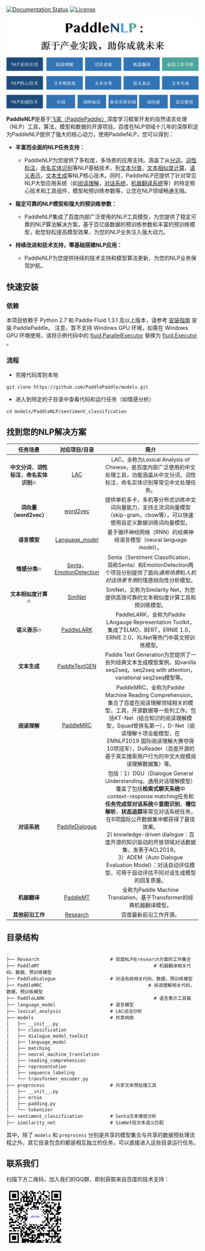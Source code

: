 [![Documentation Status](https://img.shields.io/badge/docs-latest-brightgreen.svg?style=flat)](https://github.com/PaddlePaddle/models) [![License](https://img.shields.io/badge/license-Apache%202-blue.svg)](LICENSE)



![PaddleNLP_overview](./appendix/PaddleNLP_overview.png)



**PaddleNLP**是基于[飞桨（PaddlePaddle）](http://www.paddlepaddle.org/)深度学习框架开发的自然语言处理（NLP）工具，算法，模型和数据的开源项目。百度在NLP领域十几年的深厚积淀为PaddleNLP提供了强大的核心动力，使用PaddleNLP，您可以得到：

- **丰富而全面的NLP任务支持：**

  - PaddleNLP为您提供了多粒度，多场景的应用支持。涵盖了从[分词](https://github.com/PaddlePaddle/models/tree/develop/PaddleNLP/lexical_analysis)，[词性标注](https://github.com/PaddlePaddle/models/tree/develop/PaddleNLP/lexical_analysis)，[命名实体识别](https://github.com/PaddlePaddle/models/tree/develop/PaddleNLP/lexical_analysis)等NLP基础技术，到[文本分类](https://github.com/PaddlePaddle/models/tree/develop/PaddleNLP/sentiment_classification)，[文本相似度计算](https://github.com/PaddlePaddle/models/tree/develop/PaddleNLP/similarity_net)，[语义表示](https://github.com/PaddlePaddle/models/tree/develop/PaddleNLP/language_representations_kit)，[文本生成](https://github.com/PaddlePaddle/models/tree/develop/PaddleNLP/PaddleTextGEN)等NLP核心技术。同时，PaddleNLP还提供了针对常见NLP大型应用系统（如[阅读理解](https://github.com/PaddlePaddle/models/tree/develop/PaddleNLP/PaddleMRC)，[对话系统](https://github.com/PaddlePaddle/models/tree/develop/PaddleNLP/PaddleDialgoue)，[机器翻译系统](https://github.com/PaddlePaddle/models/tree/develop/PaddleNLP/PaddleMT)等）的特定核心技术和工具组件，模型和预训练参数等，让您在NLP领域畅通无阻。

- **稳定可靠的NLP模型和强大的预训练参数：**

  - PaddleNLP集成了百度内部广泛使用的NLP工具模型，为您提供了稳定可靠的NLP算法解决方案。基于百亿级数据的预训练参数和丰富的预训练模型，助您轻松提高模型效果，为您的NLP业务注入强大动力。

- **持续改进和技术支持，零基础搭建NLP应用：**

  - PaddleNLP为您提供持续的技术支持和模型算法更新，为您的NLP业务保驾护航。

  

快速安装
-------

### 依赖

本项目依赖于 Python 2.7 和 Paddle Fluid 1.3.1 及以上版本，请参考 [安装指南](http://www.paddlepaddle.org/#quick-start) 安装 PaddlePaddle。 注意，暂不支持 Windows GPU 环境，如需在 Windows GPU 环境使用，请将示例代码中的  [fluid.ParallelExecutor](http://paddlepaddle.org/documentation/docs/zh/1.4/api_cn/fluid_cn.html#parallelexecutor) 替换为 [fluid.Executor](http://paddlepaddle.org/documentation/docs/zh/1.4/api_cn/fluid_cn.html#executor) 。

### 流程

- 克隆代码库到本地

```shell
git clone https://github.com/PaddlePaddle/models.git
```

- 进入到特定的子目录中查看代码和运行任务（如情感分析）

```shell
cd models/PaddleNLP/sentiment_classification
```



找到您的NLP解决方案
-------

|                      任务场景                      |                        对应项目/目录                         |                             简介                             |
| :------------------------------------------------: | :----------------------------------------------------------: | :----------------------------------------------------------: |
| **中文分词**，**词性标注**，**命名实体识别**:fire: | [LAC](https://github.com/PaddlePaddle/models/tree/develop/PaddleNLP/lexical_analysis) | LAC，全称为Lexical Analysis of Chinese，是百度内部广泛使用的中文处理工具，功能涵盖从中文分词，词性标注，命名实体识别等常见中文处理任务。 |
|               **词向量（word2vec）**               |                         [word2vec]()                         | 提供单机多卡，多机等分布式训练中文词向量能力，支持主流词向量模型（skip-gram，cbow等），可以快速使用自定义数据训练词向量模型。 |
|                    **语言模型**                    | [Language_model](https://github.com/PaddlePaddle/models/tree/develop/PaddleNLP/language_model) | 基于循环神经网络（RNN）的经典神经语言模型（neural language model）。 |
|                 **情感分类**:fire:                 | [Senta](https://github.com/PaddlePaddle/models/tree/develop/PaddleNLP/sentiment_classification)，[EmotionDetection](https://github.com/PaddlePaddle/models/tree/develop/PaddleNLP/emotion_detection) | Senta（Sentiment Classification，简称Senta）和EmotionDetection两个项目分别提供了面向*通用场景*和*人机对话场景专用*的情感倾向性分析模型。 |
|              **文本相似度计算**:fire:              | [SimNet](https://github.com/PaddlePaddle/models/tree/develop/PaddleNLP/similarity_net) | SimNet，又称为Similarity Net，为您提供高效可靠的文本相似度计算工具和预训练模型。 |
|                 **语义表示**:fire:                 | [PaddleLARK](https://github.com/PaddlePaddle/models/tree/develop/PaddleNLP/language_representations_kit) | PaddleLARK，全称为Paddle LAngauge Representation Toolkit，集成了ELMO，BERT，ERNIE 1.0，ERNIE 2.0，XLNet等热门中英文预训练模型。 |
|                    **文本生成**                    | [PaddleTextGEN](https://github.com/PaddlePaddle/models/tree/develop/PaddleNLP/PaddleTextGEN) | Paddle Text Generation为您提供了一些列经典文本生成模型案例，如vanilla seq2seq，seq2seq with attention，variational seq2seq模型等。 |
|                    **阅读理解**                    | [PaddleMRC](https://github.com/PaddlePaddle/models/tree/develop/PaddleNLP/PaddleMRC) | PaddleMRC，全称为Paddle Machine Reading Comprehension，集合了百度在阅读理解领域相关的模型，工具，开源数据等一些列工作。包括KT-Net（结合知识的阅读理解模型，Squad曾排名第一），D-Net（阅读理解十项全能模型，在EMNLP2019 国际阅读理解大赛夺得10项冠军），DuReader（百度开源的基于真实搜索用户行为的中文大规模阅读理解数据集）等。 |
|                    **对话系统**                    | [PaddleDialogue](https://github.com/PaddlePaddle/models/tree/develop/PaddleNLP/PaddleDialogue) | 包括：1）DGU（Dialogue General Understanding，通用对话理解模型）覆盖了包括**检索式聊天系统**中context-response matching任务和**任务完成型对话系统**中**意图识别**，**槽位解析**，**状态追踪**等常见对话系统任务，在6项国际公开数据集中都获得了最佳效果。<br/> 2) knowledge-driven dialogue：百度开源的知识驱动的开放领域对话数据集，发表于ACL2019。<br/>3）ADEM（Auto Dialogue Evaluation Model）：对话自动评估模型，可用于自动评估不同对话生成模型的回复质量。 |
|                    **机器翻译**                    | [PaddleMT](https://github.com/PaddlePaddle/models/tree/develop/PaddleNLP/PaddleMT) | 全称为Paddle Machine Translation，基于Transformer的经典机器翻译模型。 |
|                  **其他前沿工作**                  | [Research](https://github.com/PaddlePaddle/models/tree/develop/PaddleNLP/Research) |                    百度最新前沿工作开源。                    |



目录结构
------

```text
.
├── Research                          # 百度NLP在research方面的工作集合
├── PaddleMT        								  # 机器翻译相关代码，数据，预训练模型
├── PaddleDialogue                    # 对话系统相关代码，数据，预训练模型
├── PaddleMRC         								# 阅读理解相关代码，数据，预训练模型
├── PaddleLARK									      # 语言表示工具箱
├── language_model                    # 语言模型
├── lexical_analysis                  # LAC词法分析
├── models                            # 共享网络
│   ├── __init__.py
│   ├── classification
│   ├── dialogue_model_toolkit
│   ├── language_model
│   ├── matching
│   ├── neural_machine_translation
│   ├── reading_comprehension
│   ├── representation
│   ├── sequence_labeling
│   └── transformer_encoder.py
├── preprocess                        # 共享文本预处理工具
│   ├── __init__.py
│   ├── ernie
│   ├── padding.py
│   └── tokenizer
├── sentiment_classification          # Senta文本情感分析
├── similarity_net                    # SimNet短文本语义匹配
```

其中，除了 `models` 和 `preprocess` 分别是共享的模型集合与共享的数据预处理流程之外，其它目录包含的都是相互独立的任务，可以直接进入这些目录运行任务。



联系我们
------

扫描下方二维码，加入我们的QQ群，即刻获取来自百度的技术支持：

![Paddle_QQ](./appendix/Paddle_QQ.jpg)

